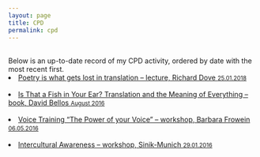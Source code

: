 ```yaml
---
layout: page
title: CPD
permalink: cpd
---
```

<br/>
Below is an up-to-date record of my CPD activity, ordered by date with the most recent first.
<br/>
<li><a href="https://efectocolibri.com/en/" target="_blank">Poetry is what gets lost in translation – lecture, Richard Dove <small>25.01.2018</small></a></li>  
<br/>
<li><a href="https://efectocolibri.com/en/" target="_blank">Is That a Fish in Your Ear? Translation and the Meaning of Everything – book, David Bellos <small>August 2016</small></a></li>  
<br/>
<li><a href="https://efectocolibri.com/en/" target="_blank">Voice Training “The Power of your Voice” – workshop, Barbara Frowein <small>06.05.2016</small></a></li>  
<br/>
<li><a href="https://efectocolibri.com/en/" target="_blank">Intercultural Awareness – workshop, Sinik-Munich <small>29.01.2016</small></a></li>